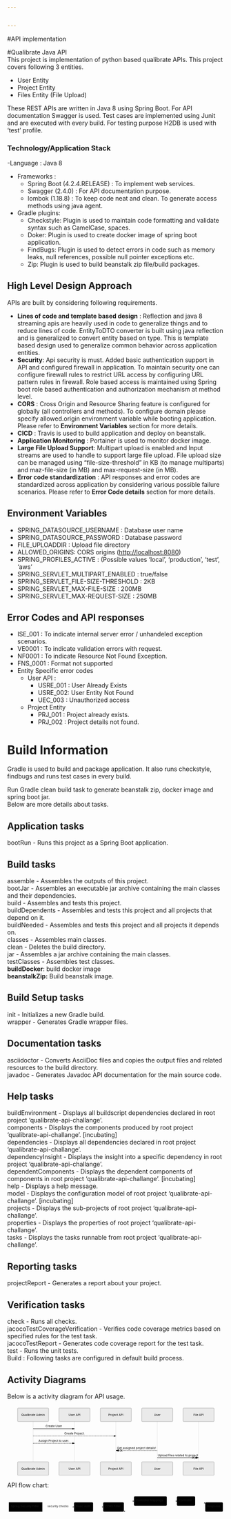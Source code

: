 ```yaml
---


---
```


<p>#API implementation</p>
<p>#Qualibrate Java API<br>
This project is implementation of python based qualibrate APIs. This project covers following 3 entities.</p>
<ul>
<li>User Entity</li>
<li>Project Entity</li>
<li>Files Entity (File Upload)</li>
</ul>
<p>These REST APIs are written in Java 8 using Spring Boot. For API documentation Swagger is used. Test cases are implemented using Junit and are executed with every build. For testing purpose H2DB is used with ‘test’ profile.</p>
<h3 id="technologyapplication-stack">Technology/Application Stack</h3>
<p>-Language : Java 8</p>
<ul>
<li>Frameworks :
<ul>
<li>Spring Boot (4.2.4.RELEASE) : To implement web services.</li>
<li>Swagger (2.4.0) : For API documentation purpose.</li>
<li>lombok (1.18.8) : To keep code neat and clean. To generate access methods using java agent.</li>
</ul>
</li>
<li>Gradle plugins:
<ul>
<li>Checkstyle: Plugin is used to maintain code formatting and validate     syntax such as CamelCase, spaces.</li>
<li>Doker: Plugin is used to create docker image of spring boot application.</li>
<li>FindBugs: Plugin is used to detect errors in code such as memory leaks, null references, possible null pointer exceptions etc.</li>
<li>Zip: Plugin is used to build beanstalk zip file/build packages.</li>
</ul>
</li>
</ul>
<h2 id="high-level-design-approach">High Level Design Approach</h2>
<p>APIs are built by considering following requirements.</p>
<ul>
<li><strong>Lines of code and template based design</strong> :  Reflection and java 8 streaming apis are heavily used in code to generalize things and to reduce lines of code. EntityToDTO converter is built using java reflection and is generalized to convert entity based on type. This is template based design used to generalize common behavior across application entities.</li>
<li><strong>Security</strong>: Api security is must. Added basic authentication support in API and configured firewall in application. To maintain security one can configure firewall rules to restrict URL access by configuring URL pattern rules in firewall. Role based access is maintained using Spring boot role based authentication and authorization mechanism at method level.</li>
<li><strong>CORS</strong> :  Cross Origin and Resource Sharing feature is configured for globally (all controllers and methods). To configure domain please specify allowed.origin environment variable while booting application. Please refer to <strong>Environment Variables</strong> section for more details.</li>
<li><strong>CICD</strong> : Travis is used to build application and deploy on beanstalk.</li>
<li><strong>Application Monitoring</strong> : Portainer is used to monitor docker image.</li>
<li><strong>Large File Upload Support</strong>: Multipart upload is enabled and Input streams are used to handle to support large file upload. File upload size can be managed using “file-size-threshold” in KB (to manage multiparts) and maz-file-size (in MB) and max-request-size (in MB).</li>
<li><strong>Error code standardization</strong> : API responses and error codes are standardized across application by considering various possible failure scenarios. Please refer to <strong>Error Code details</strong> section for more details.</li>
</ul>
<h2 id="environment-variables">Environment Variables</h2>
<ul>
<li>SPRING_DATASOURCE_USERNAME : Database user name</li>
<li>SPRING_DATASOURCE_PASSWORD : Database password</li>
<li>FILE_UPLOADDIR : Upload file directory</li>
<li>ALLOWED_ORIGINS: CORS origins (<a href="http://localhost:8080">http://localhost:8080</a>)</li>
<li>SPRING_PROFILES_ACTIVE : (Possible values ‘local’, ‘production’, ‘test’, ‘aws’</li>
<li>SPRING_SERVLET_MULTIPART_ENABLED : true/false</li>
<li>SPRING_SERVLET_FILE-SIZE-THRESHOLD : 2KB</li>
<li>SPRING_SERVLET_MAX-FILE-SIZE : 200MB</li>
<li>SPRING_SERVLET_MAX-REQUEST-SIZE : 250MB</li>
</ul>
<h2 id="error-codes-and-api-responses">Error Codes and API responses</h2>
<ul>
<li>ISE_001 : To indicate internal server error /  unhandeled exception scenarios.</li>
<li>VE0001 : To indicate validation errors with request.</li>
<li>NF0001 : To indicate Resource Not Found Exception.</li>
<li>FNS_0001 : Format not supported</li>
<li>Entity Specific error codes
<ul>
<li>User API :
<ul>
<li>USRE_001 : User Already Exists</li>
<li>USRE_002: User Entity Not Found</li>
<li>UEC_003 : Unauthorized access</li>
</ul>
</li>
<li>Project Entity
<ul>
<li>PRJ_001 : Project already exists.</li>
<li>PRJ_002 : Project details not found.</li>
</ul>
</li>
</ul>
</li>
</ul>
<h1 id="build-information">Build Information</h1>
<p>Gradle is used to build and package application. It also runs checkstyle, findbugs and runs test cases in every build.</p>
<p>Run Gradle clean build task to generate beanstalk zip, docker image and spring boot jar.<br>
Below are more details about tasks.</p>
<h2 id="application-tasks">Application tasks</h2>
<p>bootRun - Runs this project as a Spring Boot application.</p>
<h2 id="build-tasks">Build tasks</h2>
<p>assemble - Assembles the outputs of this project.<br>
bootJar - Assembles an executable jar archive containing the main classes and their dependencies.<br>
build - Assembles and tests this project.<br>
buildDependents - Assembles and tests this project and all projects that depend on it.<br>
buildNeeded - Assembles and tests this project and all projects it depends on.<br>
classes - Assembles main classes.<br>
clean - Deletes the build directory.<br>
jar - Assembles a jar archive containing the main classes.<br>
testClasses - Assembles test classes.<br>
<strong>buildDocker</strong>: build docker image<br>
<strong>beanstalkZip:</strong> Build beanstalk image.</p>
<h2 id="build-setup-tasks">Build Setup tasks</h2>
<p>init - Initializes a new Gradle build.<br>
wrapper - Generates Gradle wrapper files.</p>
<h2 id="documentation-tasks">Documentation tasks</h2>
<p>asciidoctor - Converts AsciiDoc files and copies the output files and related resources to the build directory.<br>
javadoc - Generates Javadoc API documentation for the main source code.</p>
<h2 id="help-tasks">Help tasks</h2>
<p>buildEnvironment - Displays all buildscript dependencies declared in root project ‘qualibrate-api-challange’.<br>
components - Displays the components produced by root project ‘qualibrate-api-challange’. [incubating]<br>
dependencies - Displays all dependencies declared in root project ‘qualibrate-api-challange’.<br>
dependencyInsight - Displays the insight into a specific dependency in root project ‘qualibrate-api-challange’.<br>
dependentComponents - Displays the dependent components of components in root project ‘qualibrate-api-challange’. [incubating]<br>
help - Displays a help message.<br>
model - Displays the configuration model of root project ‘qualibrate-api-challange’. [incubating]<br>
projects - Displays the sub-projects of root project ‘qualibrate-api-challange’.<br>
properties - Displays the properties of root project ‘qualibrate-api-challange’.<br>
tasks - Displays the tasks runnable from root project ‘qualibrate-api-challange’.</p>
<h2 id="reporting-tasks">Reporting tasks</h2>
<p>projectReport - Generates a report about your project.</p>
<h2 id="verification-tasks">Verification tasks</h2>
<p>check - Runs all checks.<br>
jacocoTestCoverageVerification - Verifies code coverage metrics based on specified rules for the test task.<br>
jacocoTestReport - Generates code coverage report for the test task.<br>
test - Runs the unit tests.<br>
Build : Following tasks are configured in default build process.</p>
<h2 id="activity-diagrams">Activity Diagrams</h2>
<p>Below is a activity diagram for API usage.</p>
<div class="mermaid"><svg xmlns="http://www.w3.org/2000/svg" id="mermaid-svg-RXLnA22TkRTyCZ6S" height="100%" width="100%" style="max-width:1050px;" viewBox="-50 -10 1050 336"><g></g><g><line id="actor2577" x1="75" y1="5" x2="75" y2="325" class="actor-line" stroke-width="0.5px" stroke="#999"></line><rect x="0" y="0" fill="#eaeaea" stroke="#666" width="150" height="65" rx="3" ry="3" class="actor"></rect><text x="75" y="32.5" style="text-anchor: middle;" dominant-baseline="central" alignment-baseline="central" class="actor"><tspan x="75" dy="0">Qualibrate Admin</tspan></text></g><g><line id="actor2578" x1="275" y1="5" x2="275" y2="325" class="actor-line" stroke-width="0.5px" stroke="#999"></line><rect x="200" y="0" fill="#eaeaea" stroke="#666" width="150" height="65" rx="3" ry="3" class="actor"></rect><text x="275" y="32.5" style="text-anchor: middle;" dominant-baseline="central" alignment-baseline="central" class="actor"><tspan x="275" dy="0">User API</tspan></text></g><g><line id="actor2579" x1="475" y1="5" x2="475" y2="325" class="actor-line" stroke-width="0.5px" stroke="#999"></line><rect x="400" y="0" fill="#eaeaea" stroke="#666" width="150" height="65" rx="3" ry="3" class="actor"></rect><text x="475" y="32.5" style="text-anchor: middle;" dominant-baseline="central" alignment-baseline="central" class="actor"><tspan x="475" dy="0">Project API</tspan></text></g><g><line id="actor2580" x1="675" y1="5" x2="675" y2="325" class="actor-line" stroke-width="0.5px" stroke="#999"></line><rect x="600" y="0" fill="#eaeaea" stroke="#666" width="150" height="65" rx="3" ry="3" class="actor"></rect><text x="675" y="32.5" style="text-anchor: middle;" dominant-baseline="central" alignment-baseline="central" class="actor"><tspan x="675" dy="0">User</tspan></text></g><g><line id="actor2581" x1="875" y1="5" x2="875" y2="325" class="actor-line" stroke-width="0.5px" stroke="#999"></line><rect x="800" y="0" fill="#eaeaea" stroke="#666" width="150" height="65" rx="3" ry="3" class="actor"></rect><text x="875" y="32.5" style="text-anchor: middle;" dominant-baseline="central" alignment-baseline="central" class="actor"><tspan x="875" dy="0">File API</tspan></text></g><defs><marker id="arrowhead" refX="5" refY="2" markerWidth="6" markerHeight="4" orient="auto"><path d="M 0,0 V 4 L6,2 Z"></path></marker></defs><defs><marker id="crosshead" markerWidth="15" markerHeight="8" orient="auto" refX="16" refY="4"><path fill="black" stroke="#000000" style="stroke-dasharray: 0px, 0px;" stroke-width="1px" d="M 9,2 V 6 L16,4 Z"></path><path fill="none" stroke="#000000" style="stroke-dasharray: 0px, 0px;" stroke-width="1px" d="M 0,1 L 6,7 M 6,1 L 0,7"></path></marker></defs><g><text x="175" y="93" style="text-anchor: middle;" class="messageText">Create User</text><line x1="75" y1="100" x2="275" y2="100" class="messageLine0" stroke-width="2" stroke="black" style="fill: none;" marker-end="url(#arrowhead)"></line></g><g><text x="275" y="128" style="text-anchor: middle;" class="messageText">Create Project.</text><line x1="75" y1="135" x2="475" y2="135" style="stroke-dasharray: 3px, 3px; fill: none;" class="messageLine1" stroke-width="2" stroke="black" marker-end="url(#arrowhead)"></line></g><g><text x="175" y="163" style="text-anchor: middle;" class="messageText">Assign Project to user.</text><line x1="75" y1="170" x2="275" y2="170" style="stroke-dasharray: 3px, 3px; fill: none;" class="messageLine1" stroke-width="2" stroke="black" marker-end="url(#arrowhead)"></line></g><g><text x="575" y="198" style="text-anchor: middle;" class="messageText">Get assigned project details!</text><line x1="675" y1="205" x2="475" y2="205" style="stroke-dasharray: 3px, 3px; fill: none;" class="messageLine1" stroke-width="2" stroke="black" marker-end="url(#crosshead)"></line></g><g><text x="775" y="233" style="text-anchor: middle;" class="messageText">Upload files related to project</text><line x1="675" y1="240" x2="875" y2="240" class="messageLine0" stroke-width="2" stroke="black" style="fill: none;" marker-end="url(#crosshead)"></line></g><g><rect x="0" y="260" fill="#eaeaea" stroke="#666" width="150" height="65" rx="3" ry="3" class="actor"></rect><text x="75" y="292.5" style="text-anchor: middle;" dominant-baseline="central" alignment-baseline="central" class="actor"><tspan x="75" dy="0">Qualibrate Admin</tspan></text></g><g><rect x="200" y="260" fill="#eaeaea" stroke="#666" width="150" height="65" rx="3" ry="3" class="actor"></rect><text x="275" y="292.5" style="text-anchor: middle;" dominant-baseline="central" alignment-baseline="central" class="actor"><tspan x="275" dy="0">User API</tspan></text></g><g><rect x="400" y="260" fill="#eaeaea" stroke="#666" width="150" height="65" rx="3" ry="3" class="actor"></rect><text x="475" y="292.5" style="text-anchor: middle;" dominant-baseline="central" alignment-baseline="central" class="actor"><tspan x="475" dy="0">Project API</tspan></text></g><g><rect x="600" y="260" fill="#eaeaea" stroke="#666" width="150" height="65" rx="3" ry="3" class="actor"></rect><text x="675" y="292.5" style="text-anchor: middle;" dominant-baseline="central" alignment-baseline="central" class="actor"><tspan x="675" dy="0">User</tspan></text></g><g><rect x="800" y="260" fill="#eaeaea" stroke="#666" width="150" height="65" rx="3" ry="3" class="actor"></rect><text x="875" y="292.5" style="text-anchor: middle;" dominant-baseline="central" alignment-baseline="central" class="actor"><tspan x="875" dy="0">File API</tspan></text></g></svg></div>
<p>API flow chart:</p>
<div class="mermaid"><svg xmlns="http://www.w3.org/2000/svg" id="mermaid-svg-w9KIlqak2bgQ3NYy" width="100%" style="max-width: 1076.8500213623047px;" viewBox="0 0 1076.8500213623047 97.71665954589844"><g transform="translate(-12, -12)"><g class="output"><g class="clusters"></g><g class="edgePaths"><g class="edgePath" style="opacity: 1;"><path class="path" d="M186.03334045410156,72.53749465942383L264.52500915527344,72.53749465942383L343.0166778564453,72.53749465942383" marker-end="url(#arrowhead7999)" style="fill:none"></path><defs><marker id="arrowhead7999" viewBox="0 0 10 10" refX="9" refY="5" markerUnits="strokeWidth" markerWidth="8" markerHeight="6" orient="auto"><path d="M 0 0 L 10 5 L 0 10 z" class="arrowheadPath" style="stroke-width: 1px; stroke-dasharray: 1px, 0px;"></path></marker></defs></g><g class="edgePath" style="opacity: 1;"><path class="path" d="M437.5666809082031,72.53749465942383L462.5666809082031,72.53749465942383L487.5666809082031,72.53749465942383" marker-end="url(#arrowhead8000)" style="fill:none"></path><defs><marker id="arrowhead8000" viewBox="0 0 10 10" refX="9" refY="5" markerUnits="strokeWidth" markerWidth="8" markerHeight="6" orient="auto"><path d="M 0 0 L 10 5 L 0 10 z" class="arrowheadPath" style="stroke-width: 1px; stroke-dasharray: 1px, 0px;"></path></marker></defs></g><g class="edgePath" style="opacity: 1;"><path class="path" d="M590.2333526611328,52.914824504719206L615.2333526611328,43.35832977294922L640.2333526611328,43.35832977294922" marker-end="url(#arrowhead8001)" style="fill:none"></path><defs><marker id="arrowhead8001" viewBox="0 0 10 10" refX="9" refY="5" markerUnits="strokeWidth" markerWidth="8" markerHeight="6" orient="auto"><path d="M 0 0 L 10 5 L 0 10 z" class="arrowheadPath" style="stroke-width: 1px; stroke-dasharray: 1px, 0px;"></path></marker></defs></g><g class="edgePath" style="opacity: 1;"><path class="path" d="M803.0666809082031,43.35832977294922L828.0666809082031,43.35832977294922L853.0666809082031,43.35832977294922" marker-end="url(#arrowhead8002)" style="fill:none"></path><defs><marker id="arrowhead8002" viewBox="0 0 10 10" refX="9" refY="5" markerUnits="strokeWidth" markerWidth="8" markerHeight="6" orient="auto"><path d="M 0 0 L 10 5 L 0 10 z" class="arrowheadPath" style="stroke-width: 1px; stroke-dasharray: 1px, 0px;"></path></marker></defs></g><g class="edgePath" style="opacity: 1;"><path class="path" d="M943.6166839599609,43.35832977294922L968.6166839599609,43.35832977294922L993.6166839599609,53.98955300150282" marker-end="url(#arrowhead8003)" style="fill:none"></path><defs><marker id="arrowhead8003" viewBox="0 0 10 10" refX="9" refY="5" markerUnits="strokeWidth" markerWidth="8" markerHeight="6" orient="auto"><path d="M 0 0 L 10 5 L 0 10 z" class="arrowheadPath" style="stroke-width: 1px; stroke-dasharray: 1px, 0px;"></path></marker></defs></g><g class="edgePath" style="opacity: 1;"><path class="path" d="M993.6166839599609,91.08543631734483L968.6166839599609,101.71665954589844L898.341682434082,101.71665954589844L828.0666809082031,101.71665954589844L721.650016784668,101.71665954589844L615.2333526611328,101.71665954589844L590.2333526611328,92.16016481412845" marker-end="url(#arrowhead8004)" style="fill:none"></path><defs><marker id="arrowhead8004" viewBox="0 0 10 10" refX="9" refY="5" markerUnits="strokeWidth" markerWidth="8" markerHeight="6" orient="auto"><path d="M 0 0 L 10 5 L 0 10 z" class="arrowheadPath" style="stroke-width: 1px; stroke-dasharray: 1px, 0px;"></path></marker></defs></g></g><g class="edgeLabels"><g class="edgeLabel" style="opacity: 1;" transform="translate(264.52500915527344,72.53749465942383)"><g transform="translate(-53.491668701171875,-13.358329772949219)" class="label"><foreignObject width="106.98333740234375" height="26.716659545898438"><div xmlns="http://www.w3.org/1999/xhtml" style="display: inline-block; white-space: nowrap;"><span class="edgeLabel">security checks</span></div></foreignObject></g></g><g class="edgeLabel" style="opacity: 1;" transform=""><g transform="translate(0,0)" class="label"><foreignObject width="0" height="0"><div xmlns="http://www.w3.org/1999/xhtml" style="display: inline-block; white-space: nowrap;"><span class="edgeLabel"></span></div></foreignObject></g></g><g class="edgeLabel" style="opacity: 1;" transform=""><g transform="translate(0,0)" class="label"><foreignObject width="0" height="0"><div xmlns="http://www.w3.org/1999/xhtml" style="display: inline-block; white-space: nowrap;"><span class="edgeLabel"></span></div></foreignObject></g></g><g class="edgeLabel" style="opacity: 1;" transform=""><g transform="translate(0,0)" class="label"><foreignObject width="0" height="0"><div xmlns="http://www.w3.org/1999/xhtml" style="display: inline-block; white-space: nowrap;"><span class="edgeLabel"></span></div></foreignObject></g></g><g class="edgeLabel" style="opacity: 1;" transform=""><g transform="translate(0,0)" class="label"><foreignObject width="0" height="0"><div xmlns="http://www.w3.org/1999/xhtml" style="display: inline-block; white-space: nowrap;"><span class="edgeLabel"></span></div></foreignObject></g></g><g class="edgeLabel" style="opacity: 1;" transform=""><g transform="translate(0,0)" class="label"><foreignObject width="0" height="0"><div xmlns="http://www.w3.org/1999/xhtml" style="display: inline-block; white-space: nowrap;"><span class="edgeLabel"></span></div></foreignObject></g></g></g><g class="nodes"><g class="node" style="opacity: 1;" id="A" transform="translate(103.01667022705078,72.53749465942383)"><rect rx="0" ry="0" x="-83.01667022705078" y="-23.35832977294922" width="166.03334045410156" height="46.71665954589844"></rect><g class="label" transform="translate(0,0)"><g transform="translate(-73.01667022705078,-13.358329772949219)"><foreignObject width="146.03334045410156" height="26.716659545898438"><div xmlns="http://www.w3.org/1999/xhtml" style="display: inline-block; white-space: nowrap;">Spring Security Filter</div></foreignObject></g></g></g><g class="node" style="opacity: 1;" id="B" transform="translate(390.2916793823242,72.53749465942383)"><rect rx="5" ry="5" x="-47.275001525878906" y="-23.35832977294922" width="94.55000305175781" height="46.71665954589844"></rect><g class="label" transform="translate(0,0)"><g transform="translate(-37.275001525878906,-13.358329772949219)"><foreignObject width="74.55000305175781" height="26.716659545898438"><div xmlns="http://www.w3.org/1999/xhtml" style="display: inline-block; white-space: nowrap;">Basic Auth</div></foreignObject></g></g></g><g class="node" style="opacity: 1;" id="C" transform="translate(538.900016784668,72.53749465942383)"><rect rx="5" ry="5" x="-51.333335876464844" y="-23.35832977294922" width="102.66667175292969" height="46.71665954589844"></rect><g class="label" transform="translate(0,0)"><g transform="translate(-41.333335876464844,-13.358329772949219)"><foreignObject width="82.66667175292969" height="26.716659545898438"><div xmlns="http://www.w3.org/1999/xhtml" style="display: inline-block; white-space: nowrap;">CORS Filter</div></foreignObject></g></g></g><g class="node" style="opacity: 1;" id="D" transform="translate(721.650016784668,43.35832977294922)"><rect rx="5" ry="5" x="-81.41666412353516" y="-23.35832977294922" width="162.8333282470703" height="46.71665954589844"></rect><g class="label" transform="translate(0,0)"><g transform="translate(-71.41666412353516,-13.358329772949219)"><foreignObject width="142.8333282470703" height="26.716659545898438"><div xmlns="http://www.w3.org/1999/xhtml" style="display: inline-block; white-space: nowrap;">Controller Mappings</div></foreignObject></g></g></g><g class="node" style="opacity: 1;" id="E" transform="translate(898.341682434082,43.35832977294922)"><rect rx="5" ry="5" x="-45.275001525878906" y="-23.35832977294922" width="90.55000305175781" height="46.71665954589844"></rect><g class="label" transform="translate(0,0)"><g transform="translate(-35.275001525878906,-13.358329772949219)"><foreignObject width="70.55000305175781" height="26.716659545898438"><div xmlns="http://www.w3.org/1999/xhtml" style="display: inline-block; white-space: nowrap;">Controller</div></foreignObject></g></g></g><g class="node" style="opacity: 1;" id="F" transform="translate(1037.2333526611328,72.53749465942383)"><rect rx="5" ry="5" x="-43.616668701171875" y="-23.35832977294922" width="87.23333740234375" height="46.71665954589844"></rect><g class="label" transform="translate(0,0)"><g transform="translate(-33.616668701171875,-13.358329772949219)"><foreignObject width="67.23333740234375" height="26.716659545898438"><div xmlns="http://www.w3.org/1999/xhtml" style="display: inline-block; white-space: nowrap;">Response</div></foreignObject></g></g></g></g></g></g></svg></div>

